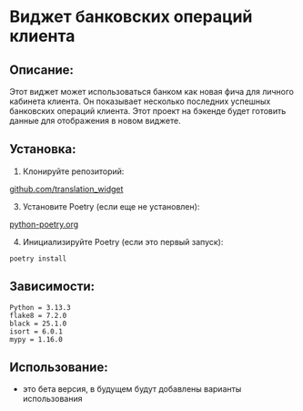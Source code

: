 # Виджет банковских операций клиента

## Описание:

Этот виджет может использоваться банком как новая фича для личного кабинета клиента. 
Он показывает несколько последних успешных банковских операций клиента. 
Этот проект на бэкенде будет готовить данные для отображения в новом виджете.

## Установка:

1. Клонируйте репозиторий:

[github.com/translation_widget](https://github.com/Getrom-raccoon/translation_widget)

3. Установите Poetry (если еще не установлен):

[python-poetry.org](https://python-poetry.org)

4. Инициализируйте Poetry (если это первый запуск):
```
poetry install
```
## Зависимости:
````
Python = 3.13.3
flake8 = 7.2.0
black = 25.1.0
isort = 6.0.1
mypy = 1.16.0
````

## Использование:

+ это бета версия, в будущем будут добавлены варианты использования